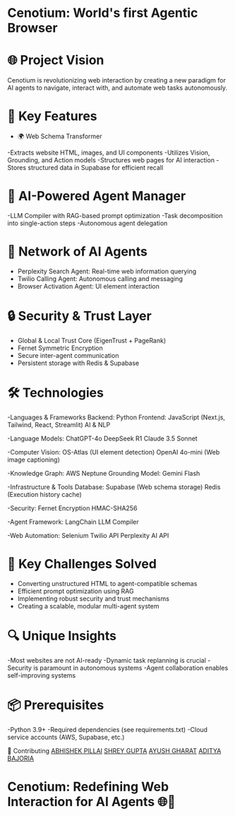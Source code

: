 # Cenotium: World's first Agentic Browser

# 🌐 Project Vision
Cenotium is revolutionizing web interaction by creating a new paradigm for AI agents to navigate, interact with, and automate web tasks autonomously.

# 🚀 Key Features
- 🌍 Web Schema Transformer

-Extracts website HTML, images, and UI components
-Utilizes Vision, Grounding, and Action models
-Structures web pages for AI interaction
-Stores structured data in Supabase for efficient recall

# 🤖 AI-Powered Agent Manager

-LLM Compiler with RAG-based prompt optimization
-Task decomposition into single-action steps
-Autonomous agent delegation

# 🔗 Network of AI Agents

- Perplexity Search Agent: Real-time web information querying
- Twilio Calling Agent: Autonomous calling and messaging
- Browser Activation Agent: UI element interaction

# 🔒 Security & Trust Layer

- Global & Local Trust Core (EigenTrust + PageRank)
- Fernet Symmetric Encryption
- Secure inter-agent communication
- Persistent storage with Redis & Supabase

# 🛠️ Technologies
-Languages & Frameworks
Backend: Python
Frontend: JavaScript (Next.js, Tailwind, React, Streamlit)
AI & NLP

-Language Models:
ChatGPT-4o
DeepSeek R1
Claude 3.5 Sonnet


-Computer Vision:
OS-Atlas (UI element detection)
OpenAI 4o-mini (Web image captioning)


-Knowledge Graph: AWS Neptune
Grounding Model: Gemini Flash

-Infrastructure & Tools
Database:
Supabase (Web schema storage)
Redis (Execution history cache)

-Security:
Fernet Encryption
HMAC-SHA256


-Agent Framework:
LangChain
LLM Compiler

-Web Automation:
Selenium
Twilio API
Perplexity AI API



# 🚧 Key Challenges Solved

- Converting unstructured HTML to agent-compatible schemas
- Efficient prompt optimization using RAG
- Implementing robust security and trust mechanisms
- Creating a scalable, modular multi-agent system

# 🔍 Unique Insights

-Most websites are not AI-ready
-Dynamic task replanning is crucial
-Security is paramount in autonomous systems
-Agent collaboration enables self-improving systems

# 📦 Prerequisites

-Python 3.9+
-Required dependencies (see requirements.txt)
-Cloud service accounts (AWS, Supabase, etc.)




🤝 Contributing
<a href="https://github.com/abhipi" target="_blank">ABHISHEK PILLAI</a>
<a href="https://github.com/Shrey1306" target="_blank">SHREY GUPTA</a>
<a href="https://github.com/ayushgharat" target="_blank">AYUSH GHARAT</a>
<a href="https://github.com/Bajo-Adi" target="_blank">ADITYA BAJORIA</a>



# Cenotium: Redefining Web Interaction for AI Agents 🌐🤖
